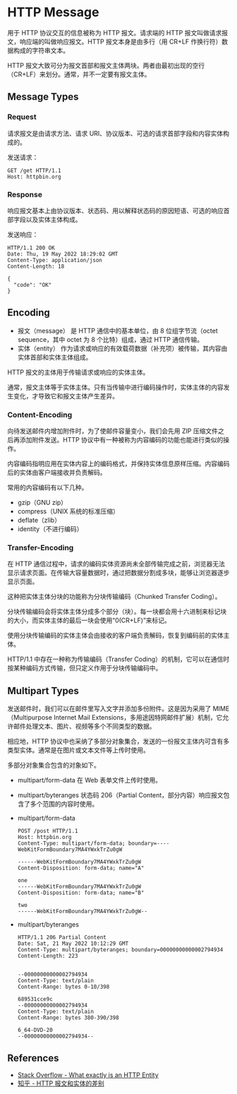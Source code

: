 # HTTP Message

用于 HTTP 协议交互的信息被称为 HTTP 报文。请求端的 HTTP 报文叫做请求报文，响应端的叫做响应报文。HTTP 报文本身是由多行（用 CR+LF 作换行符）数据构成的字符串文本。

HTTP 报文大致可分为报文首部和报文主体两块。两者由最初出现的空行（CR+LF）来划分。通常，并不一定要有报文主体。

## Message Types

### Request

请求报文是由请求方法、请求 URI、协议版本、可选的请求首部字段和内容实体构成的。

发送请求：

```http
GET /get HTTP/1.1
Host: httpbin.org
```

### Response

响应报文基本上由协议版本、状态码、用以解释状态码的原因短语、可选的响应首部字段以及实体主体构成。

发送响应：

```http
HTTP/1.1 200 OK
Date: Thu, 19 May 2022 18:29:02 GMT
Content-Type: application/json
Content-Length: 18

{
  "code": "OK"
}
```

## Encoding

- 报文（message）
  是 HTTP 通信中的基本单位，由 8 位组字节流（octet sequence，其中 octet 为 8 个比特）组成，通过 HTTP 通信传输。
- 实体（entity）
  作为请求或响应的有效载荷数据（补充项）被传输，其内容由实体首部和实体主体组成。

HTTP 报文的主体用于传输请求或响应的实体主体。

通常，报文主体等于实体主体。只有当传输中进行编码操作时，实体主体的内容发生变化，才导致它和报文主体产生差异。

### Content-Encoding

向待发送邮件内增加附件时，为了使邮件容量变小，我们会先用 ZIP 压缩文件之后再添加附件发送。HTTP 协议中有一种被称为内容编码的功能也能进行类似的操作。

内容编码指明应用在实体内容上的编码格式，并保持实体信息原样压缩。内容编码后的实体由客户端接收并负责解码。

常用的内容编码有以下几种。

- gzip（GNU zip）
- compress（UNIX 系统的标准压缩）
- deflate（zlib）
- identity（不进行编码）

### Transfer-Encoding

在 HTTP 通信过程中，请求的编码实体资源尚未全部传输完成之前，浏览器无法显示请求页面。在传输大容量数据时，通过把数据分割成多块，能够让浏览器逐步显示页面。

这种把实体主体分块的功能称为分块传输编码（Chunked Transfer Coding）。

分块传输编码会将实体主体分成多个部分（块）。每一块都会用十六进制来标记块的大小，而实体主体的最后一块会使用“0(CR+LF)”来标记。

使用分块传输编码的实体主体会由接收的客户端负责解码，恢复到编码前的实体主体。

HTTP/1.1 中存在一种称为传输编码（Transfer Coding）的机制，它可以在通信时按某种编码方式传输，但只定义作用于分块传输编码中。

## Multipart Types

发送邮件时，我们可以在邮件里写入文字并添加多份附件。这是因为采用了 MIME（Multipurpose Internet Mail Extensions，多用途因特网邮件扩展）机制，它允许邮件处理文本、图片、视频等多个不同类型的数据。

相应地，HTTP 协议中也采纳了多部分对象集合，发送的一份报文主体内可含有多类型实体。通常是在图片或文本文件等上传时使用。

多部分对象集合包含的对象如下。

- multipart/form-data
  在 Web 表单文件上传时使用。
  
- multipart/byteranges
  状态码 206（Partial Content，部分内容）响应报文包含了多个范围的内容时使用。
  
- multipart/form-data

  ```http
  POST /post HTTP/1.1
  Host: httpbin.org
  Content-Type: multipart/form-data; boundary=----WebKitFormBoundary7MA4YWxkTrZu0gW
  
  ------WebKitFormBoundary7MA4YWxkTrZu0gW
  Content-Disposition: form-data; name="A"
  
  one
  ------WebKitFormBoundary7MA4YWxkTrZu0gW
  Content-Disposition: form-data; name="B"
  
  two
  ------WebKitFormBoundary7MA4YWxkTrZu0gW--
  ```

- multipart/byteranges

  ```http
  HTTP/1.1 206 Partial Content
  Date: Sat, 21 May 2022 10:12:29 GMT
  Content-Type: multipart/byteranges; boundary=00000000000002794934
  Content-Length: 223
  
  
  --00000000000002794934
  Content-Type: text/plain
  Content-Range: bytes 0-10/398
  
  689531cce9c
  --00000000000002794934
  Content-Type: text/plain
  Content-Range: bytes 380-390/398
  
  6_64-DVD-20
  --00000000000002794934--
  
  ```

## References

- [Stack Overflow - What exactly is an HTTP Entity](https://stackoverflow.com/questions/9197745/what-exactly-is-an-http-entity)
- [知乎 - HTTP 报文和实体的差别](https://www.zhihu.com/question/263752229)

